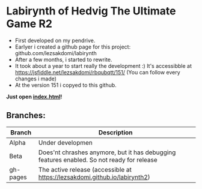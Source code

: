 # Labirynth of Hedvig The Ultimate Game R2

- First developed on my pendrive.
- Earlyer i created a github page for this project: github.com/lezsakdomi/labirynth
- After a few months, i started to rewrite.
- It took about a year to start really the development :) It's accessibble at https://jsfiddle.net/lezsakdomi/rbqubqtt/151/ (You can follow every changes i made)
- At the version 151 i copyed to this github.

__Just open [index.html](https://lezsakdomi.github.io/labirynth2/index.html)!__

Branches:
------

|Branch		|Description																				|
|-----------|-------------------------------------------------------------------------------------------|
|Alpha		|Under developmen																			|
|Beta		|Does'nt chrashes anymore, but it has debugging features enabled. So not ready for release	|
|gh-pages	|The active release (accessible at <https://lezsakdomi.github.io/labirynth2>)				|
